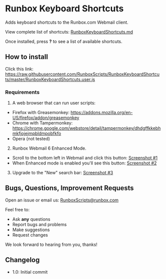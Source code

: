 # Runbox Keyboard Shortcuts

Adds keyboard shortcuts to the Runbox.com Webmail client.

View complete list of shortcuts: [RunboxKeyboardShortcuts.md](https://github.com/RunboxScripts/RunboxKeyboardShortcuts/blob/master/RunboxKeyboardShortcuts.md)

Once installed, press **?** to see a list of available shortcuts.

## How to install

Click this link: https://raw.githubusercontent.com/RunboxScripts/RunboxKeyboardShortcuts/master/RunboxKeyboardShortcuts.user.js

### Requirements

1) A web browser that can run user scripts:
* Firefox with Greasemonkey: https://addons.mozilla.org/en-US/firefox/addon/greasemonkey
* Chrome with Tampermonkey: https://chrome.google.com/webstore/detail/tampermonkey/dhdgffkkebhmkfjojejmpbldmpobfkfo
* Opera (not tested)

2) Runbox Webmail 6 Enhanced Mode. 
* Scroll to the bottom left in Webmail and click this button: [Screenshot #1](https://i.cloudup.com/uNEHjGeV8iX/yppLCy.png)
* When Enhanced mode is enabled you'll see this button: [Screenshot #2](https://i.cloudup.com/uNEHjGeV8iX/U2BpSn.png)

3) Upgrade to the "New" search bar: [Screenshot #3](https://i.cloudup.com/uNEHjGeV8iX/KaO7H6.png)

## Bugs, Questions, Improvement Requests

Open an issue or email us: RunboxScripts@runbox.com

Feel free to:

* Ask **any** questions
* Report bugs and problems
* Make suggestions
* Request changes

We look forward to hearing from you, thanks!

## Changelog

* 1.0: Initial commit
